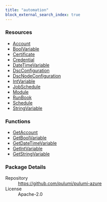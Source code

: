 ```yaml
---
title: "automation"
block_external_search_index: true
---
```


<!-- WARNING: this file was generated by Pulumi Docs Generator. -->
<!-- Do not edit by hand unless you're certain you know what you are doing! -->


<h3>Resources</h3>
<ul class="api">
    <li><a href="account" title="Account"><span class="symbol resource"></span>Account</a></li>
    <li><a href="boolvariable" title="BoolVariable"><span class="symbol resource"></span>BoolVariable</a></li>
    <li><a href="certificate" title="Certificate"><span class="symbol resource"></span>Certificate</a></li>
    <li><a href="credential" title="Credential"><span class="symbol resource"></span>Credential</a></li>
    <li><a href="datetimevariable" title="DateTimeVariable"><span class="symbol resource"></span>DateTimeVariable</a></li>
    <li><a href="dscconfiguration" title="DscConfiguration"><span class="symbol resource"></span>DscConfiguration</a></li>
    <li><a href="dscnodeconfiguration" title="DscNodeConfiguration"><span class="symbol resource"></span>DscNodeConfiguration</a></li>
    <li><a href="intvariable" title="IntVariable"><span class="symbol resource"></span>IntVariable</a></li>
    <li><a href="jobschedule" title="JobSchedule"><span class="symbol resource"></span>JobSchedule</a></li>
    <li><a href="module" title="Module"><span class="symbol resource"></span>Module</a></li>
    <li><a href="runbook" title="RunBook"><span class="symbol resource"></span>RunBook</a></li>
    <li><a href="schedule" title="Schedule"><span class="symbol resource"></span>Schedule</a></li>
    <li><a href="stringvariable" title="StringVariable"><span class="symbol resource"></span>StringVariable</a></li>
</ul>

<h3>Functions</h3>
<ul class="api">
    <li><a href="getaccount" title="GetAccount"><span class="symbol function"></span>GetAccount</a></li>
    <li><a href="getboolvariable" title="GetBoolVariable"><span class="symbol function"></span>GetBoolVariable</a></li>
    <li><a href="getdatetimevariable" title="GetDateTimeVariable"><span class="symbol function"></span>GetDateTimeVariable</a></li>
    <li><a href="getintvariable" title="GetIntVariable"><span class="symbol function"></span>GetIntVariable</a></li>
    <li><a href="getstringvariable" title="GetStringVariable"><span class="symbol function"></span>GetStringVariable</a></li>
</ul>

<h3>Package Details</h3>
<dl class="package-details">
	<dt>Repository</dt>
	<dd><a href="https://github.com/pulumi/pulumi-azure">https://github.com/pulumi/pulumi-azure</a></dd>
	<dt>License</dt>
	<dd>Apache-2.0</dd>
    
</dl>

